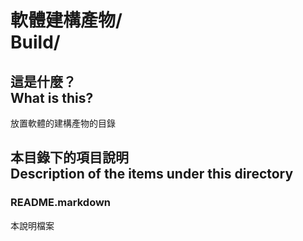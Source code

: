 # 軟體建構產物/<br />Build/
## 這是什麼？<br />What is this?
放置軟體的建構產物的目錄

## 本目錄下的項目說明<br />Description of the items under this directory
### README.markdown
本說明檔案
